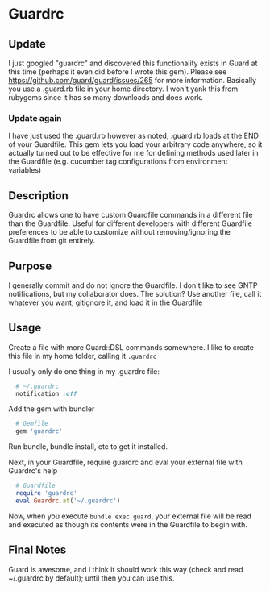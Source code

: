 # Guardrc

## Update

I just googled "guardrc" and discovered this functionality exists in Guard at this time (perhaps it even did before I wrote this gem).
Please see https://github.com/guard/guard/issues/265 for more information. Basically you use a .guard.rb file in your home directory.
I won't yank this from rubygems since it has so many downloads and does work.

### Update again

I have just used the .guard.rb however as noted, .guard.rb loads at the END of your Guardfile. This gem lets you load your arbitrary code anywhere, so it actually turned out to be effective for me for defining methods used later in the Guardfile (e.g. cucumber tag configurations from environment variables)

## Description
Guardrc allows one to have custom Guardfile commands in a different file than the Guardfile. Useful for different developers with different Guardfile preferences to be able to customize without removing/ignoring the Guardfile from git entirely.

## Purpose
I generally commit and do not ignore the Guardfile.
I don't like to see GNTP notifications, but my collaborator does.
The solution? Use another file, call it whatever you want, gitignore it, and load it in the Guardfile

## Usage
Create a file with more Guard::DSL commands somewhere.
I like to create this file in my home folder, calling it `.guardrc`

I usually only do one thing in my .guardrc file:
```ruby
  # ~/.guardrc
  notification :off
```

Add the gem with bundler
```ruby
  # Gemfile
  gem 'guardrc'
```

Run bundle, bundle install, etc to get it installed.

Next, in your Guardfile, require guardrc and eval your external file with Guardrc's help
```ruby
  # Guardfile
  require 'guardrc'
  eval Guardrc.at('~/.guardrc')
```

Now, when you execute `bundle exec guard`, your external file will be read and executed as though its contents were in the Guardfile to begin with.

## Final Notes
Guard is awesome, and I think it should work this way (check and read ~/.guardrc by default); until then you can use this.